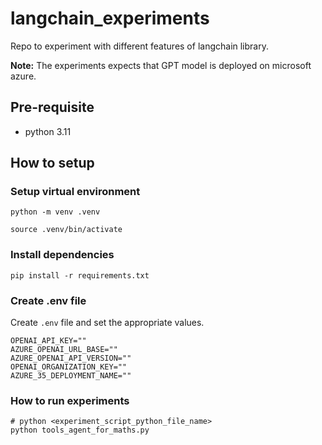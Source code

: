 # langchain_experiments

Repo to experiment with different features of langchain library.

**Note:** The experiments expects that GPT model is deployed on microsoft azure.

## Pre-requisite
- python 3.11

## How to setup

### Setup virtual environment

```shell
python -m venv .venv
```

```shell
source .venv/bin/activate
```

### Install dependencies

```shell
pip install -r requirements.txt
```

### Create .env file
Create `.env` file and set the appropriate values.

```dotenv
OPENAI_API_KEY=""
AZURE_OPENAI_URL_BASE=""
AZURE_OPENAI_API_VERSION=""
OPENAI_ORGANIZATION_KEY=""
AZURE_35_DEPLOYMENT_NAME=""
```

### How to run experiments

```shell
# python <experiment_script_python_file_name>
python tools_agent_for_maths.py
```
